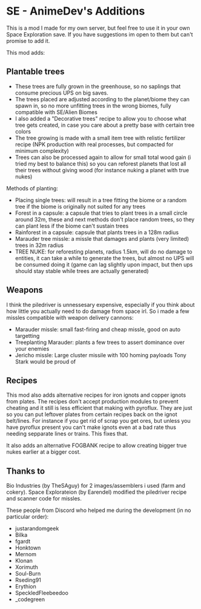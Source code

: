 # SE - AnimeDev's Additions

This is a mod I made for my own server, but feel free to use it in your own Space Exploration save.
If you have suggestions im open to them but can't promise to add it.

This mod adds:

## Plantable trees

- These trees are fully grown in the greenhouse, so no saplings that consume precious UPS on big saves.
- The trees placed are adjusted according to the planet/biome they can spawn in, so no more unfitting trees in the wrong biomes, fully compatible with SE/Alien Biomes
- I also added a "Decorative trees" recipe to allow you to choose what tree gets created, in case you care about a pretty base with certain tree colors
- The tree growing is made with a small item tree with relistic fertilizer recipe (NPK production with real processes, but compacted for minimum complexity)
- Trees can also be processed again to allow for small total wood gain (i tried my best to balance this) so you can reforest planets that lost all their trees without giving wood (for instance nuking a planet with true nukes)

Methods of planting:
- Placing single trees: will result in a tree fitting the biome or a random tree if the biome is originally not suited for any trees
- Forest in a capsule: a capsule that tries to plant trees in a small circle around 32m, these and next methods don't place random trees, so they can plant less if the biome can't sustain trees
- Rainforest in a capsule: capsule that plants trees in a 128m radius
- Marauder tree missle: a missle that damages and plants (very limited) trees in 32m radius
- TREE NUKE: for reforesting planets, radius 1.5km, will do no damage to entities, it can take a while to generate the trees, but almost no UPS will be consumed doing it (game can lag slightly upon impact, but then ups should stay stable while trees are actually generated)

## Weapons

I think the piledriver is unnessesary expensive, especially if you think about how little you actually need to do damage from space irl. So i made a few missles compatible with weapon delivery cannons:
- Marauder missle: small fast-firing and cheap missle, good on auto targetting
- Treeplanting Marauder: plants a few trees to assert dominance over your enemies
- Jericho missle: Large cluster missile with 100 homing payloads Tony Stark would be proud of

## Recipes

This mod also adds alternative recipes for iron ignots and copper ignots from plates. The recipes don't accept production modules to prevent cheating and it still is less efficient that making with pyroflux. They are just so you can put leftover plates from certain recipes back on the ignot belt/lines. For instance if you get rid of scrap you get ores, but unless you have pyroflux present you can't make ignots even at a bad rate thus needing sepparate lines or trains. This fixes that.

It also adds an alternative FOGBANK recipe to allow creating bigger true nukes earlier at a bigger cost.

## Thanks to

Bio Industries (by TheSAguy) for 2 images/assemblers i used (farm and cokery).
Space Explorateion (by Earendel) modified the piledriver recipe and scanner code for missles.

These people from Discord who helped me during the development (in no particular order):
- justarandomgeek
- Bilka
- fgardt
- Honktown
- Mernom
- Klonan
- Xorimuth
- Soul-Burn
- Rseding91
- Erythion
- SpeckledFleebeedoo
- _codegreen